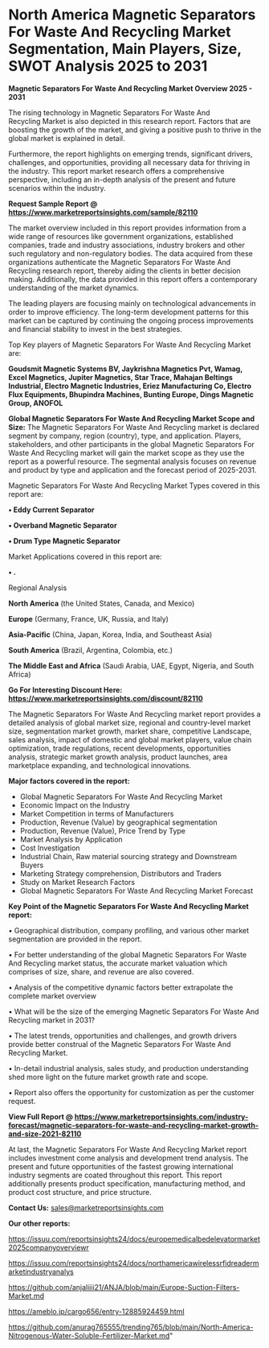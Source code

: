 # North America Magnetic Separators For Waste And Recycling Market Segmentation, Main Players, Size, SWOT Analysis 2025 to 2031

<Strong> Magnetic Separators For Waste And Recycling Market Overview 2025 - 2031</strong>

The rising technology in Magnetic Separators For Waste And Recycling Market is also depicted in this research report. Factors that are boosting the growth of the market, and giving a positive push to thrive in the global market is explained in detail.

Furthermore, the report highlights on emerging trends, significant drivers, challenges, and opportunities, providing all necessary data for thriving in the industry. This report market research offers a comprehensive perspective, including an in-depth analysis of the present and future scenarios within the industry.

<strong>Request Sample Report @ <a href=https://www.marketreportsinsights.com/sample/82110>https://www.marketreportsinsights.com/sample/82110</a></strong>

The market overview included in this report provides information from a wide range of resources like government organizations, established companies, trade and industry associations, industry brokers and other such regulatory and non-regulatory bodies. The data acquired from these organizations authenticate the Magnetic Separators For Waste And Recycling research report, thereby aiding the clients in better decision making. Additionally, the data provided in this report offers a contemporary understanding of the market dynamics.

The leading players are focusing mainly on technological advancements in order to improve efficiency. The long-term development patterns for this market can be captured by continuing the ongoing process improvements and financial stability to invest in the best strategies.

Top Key players of Magnetic Separators For Waste And Recycling Market are:

<strong>Goudsmit Magnetic Systems BV, Jaykrishna Magnetics Pvt, Wamag, Excel Magnetics, Jupiter Magnetics, Star Trace, Mahajan Beltings Industrial, Electro Magnetic Industries, Eriez Manufacturing Co, Electro Flux Equipments, Bhupindra Machines, Bunting Europe, Dings Magnetic Group, ANOFOL</strong>

<strong><b>Global Magnetic Separators For Waste And Recycling Market Scope and Size:</b></strong>
The Magnetic Separators For Waste And Recycling market is declared segment by company, region (country), type, and application. Players, stakeholders, and other participants in the global Magnetic Separators For Waste And Recycling market will gain the market scope as they use the report as a powerful resource. The segmental analysis focuses on revenue and product by type and application and the forecast period of 2025-2031.

Magnetic Separators For Waste And Recycling Market Types covered in this report are:

<strong>• Eddy Current Separator

• Overband Magnetic Separator

• Drum Type Magnetic Separator</strong>

Market Applications covered in this report are:

<strong>• .</strong> 

Regional Analysis

<strong>North America</strong> (the United States, Canada, and Mexico)

<strong>Europe</strong> (Germany, France, UK, Russia, and Italy)

<strong>Asia-Pacific</strong> (China, Japan, Korea, India, and Southeast Asia)

<strong>South America</strong> (Brazil, Argentina, Colombia, etc.)

<strong>The Middle East and Africa</strong> (Saudi Arabia, UAE, Egypt, Nigeria, and South Africa)

<strong>Go For Interesting Discount Here: <a href=https://www.marketreportsinsights.com/discount/82110>https://www.marketreportsinsights.com/discount/82110</a></strong>

The Magnetic Separators For Waste And Recycling market report provides a detailed analysis of global market size, regional and country-level market size, segmentation market growth, market share, competitive Landscape, sales analysis, impact of domestic and global market players, value chain optimization, trade regulations, recent developments, opportunities analysis, strategic market growth analysis, product launches, area marketplace expanding, and technological innovations.

<strong><b>Major factors covered in the report:</b></strong>
<ul>
  <li>Global Magnetic Separators For Waste And Recycling Market </li>
  <li>Economic Impact on the Industry</li>
  <li>Market Competition in terms of Manufacturers</li>
  <li>Production, Revenue (Value) by geographical segmentation</li>
  <li>Production, Revenue (Value), Price Trend by Type</li>
  <li>Market Analysis by Application</li>
  <li>Cost Investigation</li>
  <li>Industrial Chain, Raw material sourcing strategy and Downstream Buyers</li>
  <li>Marketing Strategy comprehension, Distributors and Traders</li>
  <li>Study on Market Research Factors</li>
  <li>Global Magnetic Separators For Waste And Recycling Market Forecast</li>
</ul>

<strong><b>Key Point of the Magnetic Separators For Waste And Recycling Market report:</b></strong>

• Geographical distribution, company profiling, and various other market segmentation are provided in the report.

• For better understanding of the global Magnetic Separators For Waste And Recycling market status, the accurate market valuation which comprises of size, share, and revenue are also covered.

• Analysis of the competitive dynamic factors better extrapolate the complete market overview

• What will be the size of the emerging Magnetic Separators For Waste And Recycling market in 2031?

• The latest trends, opportunities and challenges, and growth drivers provide better construal of the Magnetic Separators For Waste And Recycling Market.

• In-detail industrial analysis, sales study, and production understanding shed more light on the future market growth rate and scope.

• Report also offers the opportunity for customization as per the customer request.

<strong><b>View Full Report @ <a href=https://www.marketreportsinsights.com/industry-forecast/magnetic-separators-for-waste-and-recycling-market-growth-and-size-2021-82110>https://www.marketreportsinsights.com/industry-forecast/magnetic-separators-for-waste-and-recycling-market-growth-and-size-2021-82110</a></b></strong>


At last, the Magnetic Separators For Waste And Recycling Market report includes investment come analysis and development trend analysis. The present and future opportunities of the fastest growing international industry segments are coated throughout this report. This report additionally presents product specification, manufacturing method, and product cost structure, and price structure.

<strong>Contact Us:</strong>
sales@marketreportsinsights.com

<strong>Our other reports:</strong>

<a href=https://issuu.com/reportsinsights24/docs/europemedicalbedelevatormarket2025companyoverviewr>https://issuu.com/reportsinsights24/docs/europemedicalbedelevatormarket2025companyoverviewr</a>

<a href=https://issuu.com/reportsinsights24/docs/northamericawirelessrfidreadermarketindustryanalys>https://issuu.com/reportsinsights24/docs/northamericawirelessrfidreadermarketindustryanalys</a>

<a href=https://github.com/anjaliiii21/ANJA/blob/main/Europe-Suction-Filters-Market.md>https://github.com/anjaliiii21/ANJA/blob/main/Europe-Suction-Filters-Market.md</a>

<a href=https://ameblo.jp/cargo656/entry-12885924459.html>https://ameblo.jp/cargo656/entry-12885924459.html</a>

<a href=https://github.com/anurag765555/trending765/blob/main/North-America-Nitrogenous-Water-Soluble-Fertilizer-Market.md>https://github.com/anurag765555/trending765/blob/main/North-America-Nitrogenous-Water-Soluble-Fertilizer-Market.md</a>"

